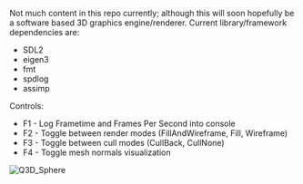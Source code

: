Not much content in this repo currently; although this will soon hopefully be a software based 3D graphics engine/renderer.
Current library/framework dependencies are: 
* SDL2
* eigen3
* fmt
* spdlog
* assimp

Controls:
* F1 - Log Frametime and Frames Per Second into console
* F2 - Toggle between render modes (FillAndWireframe, Fill, Wireframe)
* F3 - Toggle between cull modes (CullBack, CullNone)
* F4 - Toggle mesh normals visualization

![Q3D_Sphere](https://user-images.githubusercontent.com/40324586/183299075-446a3997-c8b6-41b6-89e8-0e32997c3040.gif)
